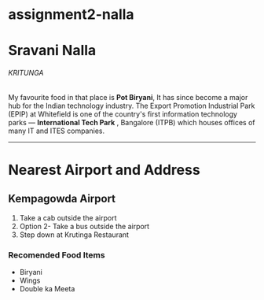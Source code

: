 # assignment2-nalla

# Sravani Nalla

###### KRITUNGA

 My favourite food in that place is **Pot Biryani**, It has since become a major hub for the Indian technology industry. The Export Promotion Industrial Park (EPIP) at Whitefield is one of the country's first information technology parks — **International Tech Park** , Bangalore (ITPB) which houses offices of many IT and ITES companies.

 <hr>
 
 # Nearest Airport and Address

 ## Kempagowda Airport

 1. Take a cab outside the airport
 2. Option 2- Take a bus outside the airport
 3. Step down at Krutinga Restaurant


### Recomended Food Items

* Biryani
* Wings 
* Double ka Meeta
